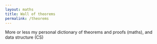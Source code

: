 ```yaml
---
layout: maths
title: Wall of theorems
permalink: /theorems
---
```

More or less my personal dictionary of theorems and proofs (maths), and data structure (CS)
